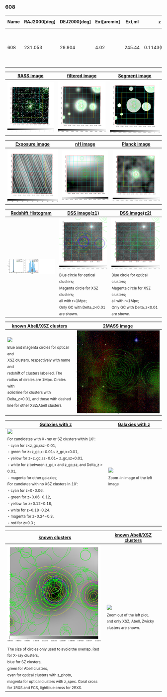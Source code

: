 <div STYLE="page-break-after: always;"></div>

### 608

|Name|RAJ2000[deg]|DEJ2000[deg] |Ext[arcmin]| Ext,ml | z | z_src| C|GC(XSZ,Delta_z<0.01)| GC(OPT,Delta_z<0.01)|GC| R_sig[arcmin] | R500[arcmin] | R500[Mpc]| CRsig[c/s] | CR500[c/s] |L500[1E44 erg/s]|F500[1E-12 erg/s/cm^2]| M500[1E14 Msun]|Tx[keV]|Cnt_sig|Beta|Rc[arcmin]|Comment|Alias|
|---|---|---|---|---|---|------|---|--------|---------|----------|---|---|---|---|---|---|---|---|---|---|---|---|---|---|
|608| 231.053| 29.904| 4.02| 245.44| 0.1143(0.005)| z1, z_xsz| B| MCXC, PSZ2, Tar, XB| A, C, N, RM, W| A, C, F20, MCXC, N, PSZ2, Tar, W, XB| 13.344| 9.378| 1.167| 0.590(0.071)| 0.562(0.068)| 3.759(0.216)| 11.137(0.641)| 5.04(0.14)| 6.03(0.11)| 215.2| 0.977(-0.034+0.017)| 7.409(-0.325+0.276)| -| k480|

|[RASS image](../image/608/608_img.pdf)|[filtered image](../image/608/608_fil.pdf)|[Segment image](../image/608/608_seg.pdf)|
|-------------------|--------------------|-------------------|
| <img src="../image/608/608_img.png" width="300">  | <img src="../image/608/608_fil.png" width="300">   | <img src="../image/608/608_seg.png" width="300">  |

|[Exposure image](../image/608/608_mex.pdf)| [nH image](../image/608/608_nh.pdf)| [Planck image](../image/608/608_p.pdf)|
|-------------------|--------------------|-------------------|
|<img src="../image/608/608_mex.png" width="300">   | <img src="../image/608/608_nh.png" width="300">    | <img src="../image/608/608_p.png" width="300"> |

|[Redshift Histogram](../image/608/608_zg.pdf) | [DSS image(z1)](../image/608/608_dss_z1.pdf)      |  [DSS image(z2)](../image/608/608_dss_z2.pdf)    |
|-------------------|--------------------|-------------------|
|<img src="../image/608/608_zg.png" width="300"> |<img src="../image/608/608_dss_z1.png" width="300"> <sub><br>Blue circle for optical clusters; <br>Magenta circle for XSZ clusters; <br>all with r=1Mpc; <br>Only GC with Delta_z<0.01 are shown. </sub>| <img src="../image/608/608_dss_z2.png" width="300"><sub><br>Blue circle for optical clusters; <br>Magenta circle for XSZ clusters; <br>all with r=1Mpc; <br>Only GC with Delta_z<0.01 are shown. </sub> |

|[known Abell/XSZ clusters](../image/608/608_m.pdf) | [2MASS image](../image/608/608_2mass.pdf)      |
|-------------------|-------------------|
|<img src=../image/608/608_m.png width="300"> <br><sub>Blue and magenta circles for optical and <br>XSZ clusters, respectively with name and <br>redshift of clusters labelled. The <br>radius of circles are 1Mpc. Circles with <br>solid line for clusters with <br>Delta_z<0.01, and those with dashed <br>line for other XSZ/Abell clusters.        </sub>|<img src="../image/608/608_2mass.png" width="300">  |

|[Galaxies with z](../image/608/608_opt_ned.pdf) |[Galaxies with z](../image/608/608_opt_ned_zoom.pdf) |
|-------------------|-------------------|
| <img src=../image/608/608_opt_ned.png width="300"> <br><sub> For candidates with X-ray or SZ clusters within 10': <br> - cyan for z<z_gc,xsz-0.01, <br> - green for z=z_gc,x-0.01~ z_gc,x+0.01, <br> - yellow for z=z_gc,sz-0.01~ z_gc,sz+0.01, <br> - white for z between z_gc,x and z_gc,sz, and Delta_z > 0.01, <br> - magenta for other galaxies; <br>For candiates with no XSZ clusters in 10': <br> - cyan for z=0-0.06, <br> - green for z=0.06-0.12, <br> - yellow for z=0.12-0.18, <br> - white for z=0.18-0.24, <br> - magenta for z=0.24-0.3, <br> - red for z>0.3 ;  </sub>|<img src=../image/608/608_opt_ned_zoom.png width="300">  <br><sub> Zoom-in image of the left image</sub>|

|[known clusters](../image/608/608_gc.pdf) |[known Abell/XSZ clusters](../image/608/608_gc_large.pdf) |
|-------------------|-------------------|
| <img src=../image/608/608_gc.png width="300"> <br><sub> The size of circles only used to avoid the overlap. Red for X-ray clusters, <br> blue for SZ clusters, <br> green for Abell clusters, <br> cyan for optical clusters with z_photo, <br> magenta for optical clusters with z_spec. Coral cross for 1RXS and FCS, lightblue cross for 2RXS. </sub>|<img src=../image/608/608_gc_large.png width="300"> <br><sub> Zoom out of the left plot, <br> and only XSZ, Abell, Zwicky clusters are shown. </sub> |



